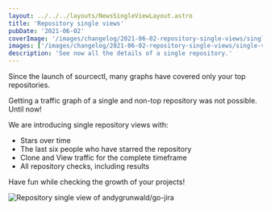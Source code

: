 ```yaml
---
layout: ../../../layouts/NewsSingleViewLayout.astro
title: 'Repository single views'
pubDate: '2021-06-02'
coverImage: '/images/changelog/2021-06-02-repository-single-views/single-view.png'
images: ['/images/changelog/2021-06-02-repository-single-views/single-view.png']
description: 'See now all the details of a single repository.'
---
```


Since the launch of sourcectl, many graphs have covered only your top repositories.

Getting a traffic graph of a single and non-top repository was not possible.
Until now!

We are introducing single repository views with:

- Stars over time
- The last six people who have starred the repository
- Clone and View traffic for the complete timeframe
- All repository checks, including results

Have fun while checking the growth of your projects!

![Repository single view of andygrunwald/go-jira](/images/changelog/2021-06-02-repository-single-views/single-view-go-jira.png 'Repository single view of andygrunwald/go-jira')
